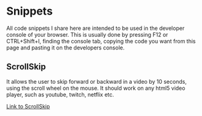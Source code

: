 # Snippets

All code snippets I share here are intended to be used in the developer console of your browser. 
This is usually done by pressing F12 or CTRL+Shift+I, finding the console tab, copying the code you want from this page and pasting it on the developers console.


## ScrollSkip
It allows the user to skip forward or backward in a video by 10 seconds, using the scroll wheel on the mouse.
It should work on any html5 video player, such as youtube, twitch, netflix etc.

[Link to ScrollSkip](../master/scrollskip.js)
